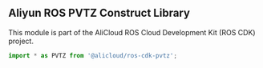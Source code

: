 ## Aliyun ROS PVTZ Construct Library

This module is part of the AliCloud ROS Cloud Development Kit (ROS CDK) project.

```python
import * as PVTZ from '@alicloud/ros-cdk-pvtz';
```
